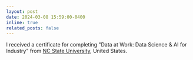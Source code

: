 ```yaml
---
layout: post
date: 2024-03-08 15:59:00-0400
inline: true
related_posts: false
---
```


I received a certificate for completing "Data at Work: Data Science & AI for Industry" from [NC State University](https://www.ncsu.edu/), United States.
